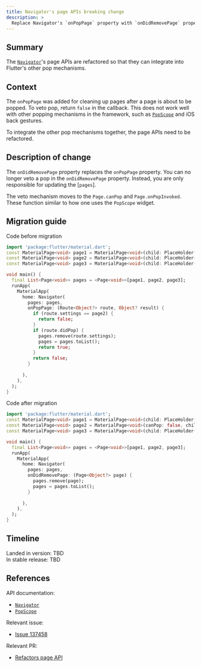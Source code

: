 ```yaml
---
title: Navigator's page APIs breaking change
description: >
  Replace Navigator's `onPopPage` property with `onDidRemovePage` property.
---
```


## Summary

The [`Navigator`]'s page APIs are refactored so that they can integrate
into Flutter's other pop mechanisms.

## Context

The `onPopPage` was added for cleaning up pages after a page is about to be popped.
To veto pop, return `false` in the callback. This does not work well with other popping
mechanisms in the framework, such as [`PopScope`] and iOS back gestures.

To integrate the other pop mechanisms together, the page APIs need to be refactored.

## Description of change

The `onDidRemovePage` property replaces the `onPopPage` property. You can no longer veto a pop in
the `onDidRemovePage` property. Instead, you are only responsible for updating the [`pages`].

The veto mechanism moves to the `Page.canPop` and `Page.onPopInvoked`.
These function similar to how one uses the `PopScope` widget.

## Migration guide

Code before migration

```dart
import 'package:flutter/material.dart';
const MaterialPage<void> page1 = MaterialPage<void>(child: PlaceHolder());
const MaterialPage<void> page2 = MaterialPage<void>(child: PlaceHolder());
const MaterialPage<void> page3 = MaterialPage<void>(child: PlaceHolder());

void main() {
  final List<Page<void>> pages = <Page<void>>[page1, page2, page3];
  runApp(
    MaterialApp(
      home: Navigator(
        pages: pages,
        onPopPage: (Route<Object?> route, Object? result) {
          if (route.settings == page2) {
            return false;
          }
          if (route.didPop) {
            pages.remove(route.settings);
            pages = pages.toList();
            return true;
          }
          return false;
        }
          
      ),
    ),
  );
}
```

Code after migration

```dart
import 'package:flutter/material.dart';
const MaterialPage<void> page1 = MaterialPage<void>(child: PlaceHolder());
const MaterialPage<void> page2 = MaterialPage<void>(canPop: false, child: PlaceHolder());
const MaterialPage<void> page3 = MaterialPage<void>(child: PlaceHolder());

void main() {
  final List<Page<void>> pages = <Page<void>>[page1, page2, page3];
  runApp(
    MaterialApp(
      home: Navigator(
        pages: pages,
        onDidRemovePage: (Page<Object?> page) {
          pages.remove(page);
          pages = pages.toList();
        }
          
      ),
    ),
  );
}
```

## Timeline

Landed in version: TBD<br>
In stable release: TBD

## References

API documentation:

* [`Navigator`][]
* [`PopScope`][]

Relevant issue:

* [Issue 137458][]

Relevant PR:

* [Refactors page API][]

[Refactors page API]: {{site.repo.flutter}}pull/137792
[`Navigator`]: {{site.api}}flutter/widgets/Navigator-class.html
[`PopScope`]: {{site.api}}flutter/widgets/PopScope-class.html
[Issue 137458]: {{site.repo.flutter}}issues/137458
